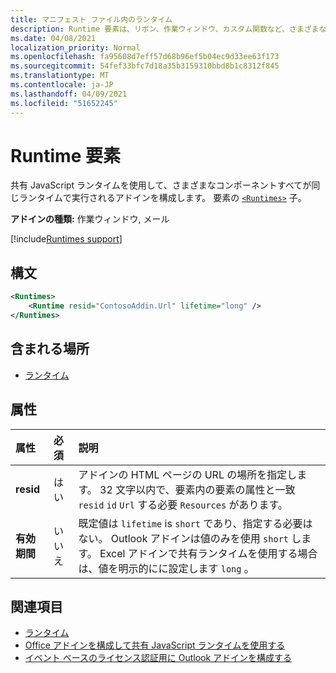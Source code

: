 ```yaml
---
title: マニフェスト ファイル内のランタイム
description: Runtime 要素は、リボン、作業ウィンドウ、カスタム関数など、さまざまなコンポーネントに共有 JavaScript ランタイムを使用するアドインを構成します。
ms.date: 04/08/2021
localization_priority: Normal
ms.openlocfilehash: fa95608d7eff57d68b96ef5b04ec9d33ee63f173
ms.sourcegitcommit: 54fef33bfc7d18a35b3159310bbd8b1c8312f845
ms.translationtype: MT
ms.contentlocale: ja-JP
ms.lasthandoff: 04/09/2021
ms.locfileid: "51652245"
---
```

# <a name="runtime-element"></a>Runtime 要素

共有 JavaScript ランタイムを使用して、さまざまなコンポーネントすべてが同じランタイムで実行されるアドインを構成します。 要素の [`<Runtimes>`](runtimes.md) 子。

**アドインの種類:** 作業ウィンドウ, メール

[!include[Runtimes support](../../includes/runtimes-note.md)]

## <a name="syntax"></a>構文

```XML
<Runtimes>
    <Runtime resid="ContosoAddin.Url" lifetime="long" />
</Runtimes>
```

## <a name="contained-in"></a>含まれる場所

- [ランタイム](runtimes.md)

## <a name="attributes"></a>属性

|  属性  |  必須  |  説明  |
|:-----|:-----|:-----|
|  **resid**  |  はい  | アドインの HTML ページの URL の場所を指定します。 32 文字以内で、要素内の要素の属性と一致 `resid` `id` `Url` する必要 `Resources` があります。 |
|  **有効期間**  |  いいえ  | 既定値は `lifetime` is `short` であり、指定する必要はない。 Outlook アドインは値のみを使用 `short` します。 Excel アドインで共有ランタイムを使用する場合は、値を明示的にに設定します `long` 。 |

## <a name="see-also"></a>関連項目

- [ランタイム](runtimes.md)
- [Office アドインを構成して共有 JavaScript ランタイムを使用する](../../develop/configure-your-add-in-to-use-a-shared-runtime.md)
- [イベント ベースのライセンス認証用に Outlook アドインを構成する](../../outlook/autolaunch.md)
